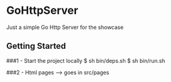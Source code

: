 # GoHttpServer

Just a simple Go Http Server for the showcase

## Getting Started
###1 - Start the project locally
    $ sh bin/deps.sh
    $ sh bin/run.sh


###2 - Html pages 
--> goes in src/pages
